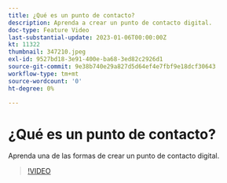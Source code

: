 ```yaml
---
title: ¿Qué es un punto de contacto?
description: Aprenda a crear un punto de contacto digital.
doc-type: Feature Video
last-substantial-update: 2023-01-06T00:00:00Z
kt: 11322
thumbnail: 347210.jpeg
exl-id: 9527bd18-3e91-400e-ba68-3ed82c2926d1
source-git-commit: 9e38b740e29a827d5d64ef4e7fbf9e18dcf30643
workflow-type: tm+mt
source-wordcount: '0'
ht-degree: 0%

---
```


# ¿Qué es un punto de contacto?

Aprenda una de las formas de crear un punto de contacto digital.

>[!VIDEO](https://video.tv.adobe.com/v/347210/?quality=12&learn=on)
